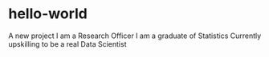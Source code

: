 # hello-world
A new project
I am a Research Officer
I am a graduate of Statistics 
Currently upskilling to be a real Data Scientist
